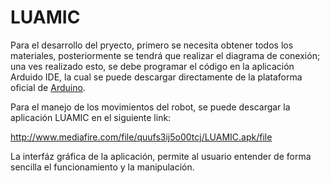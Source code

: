 # LUAMIC
Para el desarrollo del pryecto, primero se necesita obtener todos los materiales, posteriormente se tendrá que realizar el diagrama de conexión; una ves realizado esto, se debe programar el código en la aplicación Arduido IDE, la cual se puede descargar directamente de la plataforma oficial de [Arduino](https://www.arduino.cc/en/Main/Software).

Para el manejo de los movimientos del robot, se puede descargar la aplicación LUAMIC en el siguiente link:

<http://www.mediafire.com/file/quufs3ij5o00tcj/LUAMIC.apk/file> 

La interfáz gráfica de la aplicación, permite al usuario entender de forma sencilla el funcionamiento y la manipulación.